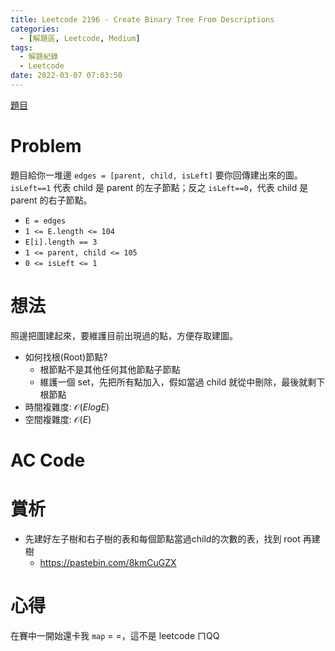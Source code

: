 ```yaml
---
title: Leetcode 2196 - Create Binary Tree From Descriptions
categories:
  - [解題區, Leetcode, Medium]
tags:
  - 解題紀錄
  - Leetcode
date: 2022-03-07 07:03:50
---
```


[題目](https://leetcode.com/problems/create-binary-tree-from-descriptions/)

# Problem
題目給你一堆邊 `edges = [parent, child, isLeft]` 要你回傳建出來的圖。
`isLeft==1` 代表 child 是 parent 的左子節點；反之 `isLeft==0`，代表 child 是 parent 的右子節點。

- `E = edges`
- `1 <= E.length <= 104`
- `E[i].length == 3`
- `1 <= parent, child <= 105`
- `0 <= isLeft <= 1`

# 想法

照邊把圖建起來，要維護目前出現過的點，方便存取建圖。
- 如何找根(Root)節點? 
  - 根節點不是其他任何其他節點子節點
  - 維護一個 set，先把所有點加入，假如當過 child 就從中刪除，最後就剩下根節點
- 時間複雜度: $\mathcal{O}(E logE)$
- 空間複雜度: $\mathcal{O}(E)$

# AC Code

<script src="https://emgithub.com/embed-v2.js?target=https%3A%2F%2Fgithub.com%2Froy4801%2Fsolved_problems%2Fblob%2Fmaster%2Fleetcode%2F2196.cpp%23L12-L60&style=github&type=code&showBorder=on&showLineNumbers=on&showFileMeta=on&showFullPath=on&showCopy=on"></script>

# 賞析

- 先建好左子樹和右子樹的表和每個節點當過child的次數的表，找到 root 再建樹
  - <https://pastebin.com/8kmCuGZX>

# 心得

在賽中一開始還卡我 `map` = =，這不是 leetcode ㄇQQ
